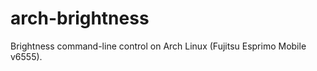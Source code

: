 arch-brightness
===============

Brightness command-line control on Arch Linux (Fujitsu Esprimo Mobile v6555).
